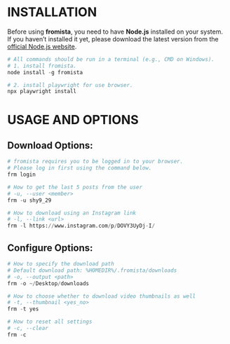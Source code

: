 # INSTALLATION
Before using **fromista**, you need to have **Node.js** installed on your system.  
If you haven’t installed it yet, please download the latest version from the [official Node.js website](https://nodejs.org/).

```python
# All commands should be run in a terminal (e.g., CMD on Windows).
# 1. install fromista.
node install -g fromista

# 2. install playwright for use browser.
npx playwright install
```

# USAGE AND OPTIONS
## Download Options:
```python
# fromista requires you to be logged in to your browser.
# Please log in first using the command below.
frm login

# How to get the last 5 posts from the user
# -u, --user <member>
frm -u shy9_29

# How to download using an Instagram link
# -l, --link <url>
frm -l https://www.instagram.com/p/DOVY3UyDj-I/
```

## Configure Options:
```python
# How to specify the download path
# Default download path: %HOMEDIR%/.fromista/downloads
# -o, --output <path>
frm -o ~/Desktop/downloads

# How to choose whether to download video thumbnails as well
# -t, --thumbnail <yes_no>
frm -t yes

# How to reset all settings
# -c, --clear
frm -c
```
